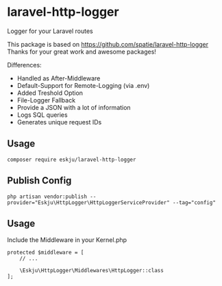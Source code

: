 # laravel-http-logger
Logger for your Laravel routes

This package is based on https://github.com/spatie/laravel-http-logger
Thanks for your great work and awesome packages!

Differences:
- Handled as After-Middleware
- Default-Support for Remote-Logging (via .env)
- Added Treshold Option
- File-Logger Fallback
- Provide a JSON with a lot of information
- Logs SQL queries
- Generates unique request IDs

## Usage

```
composer require eskju/laravel-http-logger
```

## Publish Config
```
php artisan vendor:publish --provider="Eskju\HttpLogger\HttpLoggerServiceProvider" --tag="config"
```

## Usage

Include the Middleware in your Kernel.php

```
protected $middleware = [
    // ...
    
    \Eskju\HttpLogger\Middlewares\HttpLogger::class
];
```
